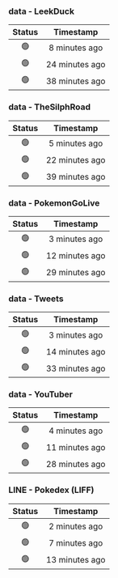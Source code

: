 ### data - LeekDuck
| Status | Timestamp |
|:------:|:---------:|
| 🟢 | 8 minutes ago |
| 🟢 | 24 minutes ago |
| 🟢 | 38 minutes ago |

### data - TheSilphRoad
| Status | Timestamp |
|:------:|:---------:|
| 🟢 | 5 minutes ago |
| 🟢 | 22 minutes ago |
| 🟢 | 39 minutes ago |

### data - PokemonGoLive
| Status | Timestamp |
|:------:|:---------:|
| 🟢 | 3 minutes ago |
| 🟢 | 12 minutes ago |
| 🟢 | 29 minutes ago |

### data - Tweets
| Status | Timestamp |
|:------:|:---------:|
| 🟢 | 3 minutes ago |
| 🟢 | 14 minutes ago |
| 🟢 | 33 minutes ago |

### data - YouTuber
| Status | Timestamp |
|:------:|:---------:|
| 🟢 | 4 minutes ago |
| 🟢 | 11 minutes ago |
| 🟢 | 28 minutes ago |

### LINE - Pokedex (LIFF)
| Status | Timestamp |
|:------:|:---------:|
| 🟢 | 2 minutes ago |
| 🟢 | 7 minutes ago |
| 🟢 | 13 minutes ago |

